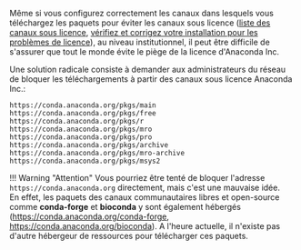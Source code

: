 Même si vous configurez correctement les canaux dans lesquels vous téléchargez les paquets pour éviter les canaux sous licence ([liste des canaux sous licence](../conda-channels), [vérifiez et corrigez votre installation pour les problèmes de licence](../conda-check)), au niveau institutionnel, il peut être difficile de s'assurer que tout le monde évite le piège de la licence d'Anaconda Inc.

Une solution radicale consiste à demander aux administrateurs du réseau de bloquer les téléchargements à partir des canaux sous licence Anaconda Inc.:

```
https://conda.anaconda.org/pkgs/main
https://conda.anaconda.org/pkgs/free
https://conda.anaconda.org/pkgs/r
https://conda.anaconda.org/pkgs/mro
https://conda.anaconda.org/pkgs/pro
https://conda.anaconda.org/pkgs/archive
https://conda.anaconda.org/pkgs/mro-archive
https://conda.anaconda.org/pkgs/msys2
```

!!! Warning "Attention" 
    Vous pourriez être tenté de bloquer l'adresse `https://conda.anaconda.org` directement, mais c'est une mauvaise idée.  
    En effet, les paquets des canaux communautaires libres et open-source comme **conda-forge** et **bioconda** y sont également hébergés (https://conda.anaconda.org/conda-forge, https://conda.anaconda.org/bioconda). A l'heure actuelle, il n'existe pas d'autre hébergeur de ressources pour télécharger ces paquets.